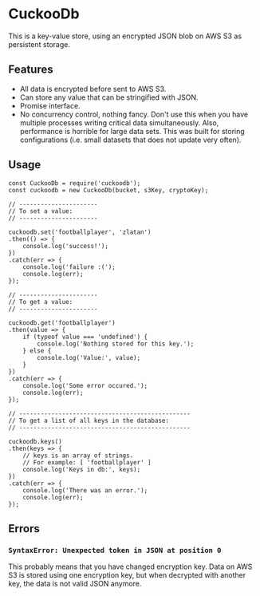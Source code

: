 CuckooDb
========

This is a key-value store, using an encrypted JSON blob on AWS S3 as
persistent storage.

Features
--------

* All data is encrypted before sent to AWS S3.
* Can store any value that can be stringified with JSON.
* Promise interface.
* No concurrency control, nothing fancy. Don't use this when you
  have multiple processes writing critical data simultaneously. Also,
  performance is horrible for large data sets. This was built for storing
  configurations (i.e. small datasets that does not update very often).

Usage
-----

```
const CuckooDb = require('cuckoodb');
const cuckoodb = new CuckooDb(bucket, s3Key, cryptoKey);

// ----------------------
// To set a value:
// ----------------------

cuckoodb.set('footballplayer', 'zlatan')
.then(() => {
	console.log('success!');
})
.catch(err => {
	console.log('failure :(');
	console.log(err);
});

// ----------------------
// To get a value:
// ----------------------

cuckoodb.get('footballplayer')
.then(value => {
	if (typeof value === 'undefined') {
		console.log('Nothing stored for this key.');
	} else {
		console.log('Value:', value);
	}
})
.catch(err => {
	console.log('Some error occured.');
	console.log(err);
});

// ------------------------------------------------
// To get a list of all keys in the database:
// ------------------------------------------------

cuckoodb.keys()
.then(keys => {
	// keys is an array of strings.
	// For example: [ 'footballplayer' ]
	console.log('Keys in db:', keys);
})
.catch(err => {
	console.log('There was an error.');
	console.log(err);
});
```

Errors
------

### `SyntaxError: Unexpected token in JSON at position 0`

This probably means that you have changed encryption key. Data on AWS S3 is
stored using one encryption key, but when decrypted with another key, the data
is not valid JSON anymore.


